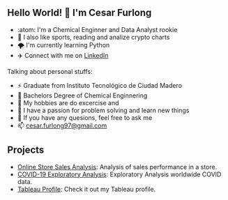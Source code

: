 ## Hello World! 👋 I'm Cesar Furlong

<!--
**CesarFurlong/CesarFurlong** is a ✨ _special_ ✨ repository because its `README.md` (this file) appears on your GitHub profile.

Here are some ideas to get you started:

- 🔭 I’m currently working on ...
- 🌱 I’m currently learning ...
- 👯 I’m looking to collaborate on ...
- 🤔 I’m looking for help with ...
- 💬 Ask me about ...
- 📫 How to reach me: ...
- 😄 Pronouns: ...
- ⚡ Fun fact: ...
-->
- :atom: I'm a Chemical Enginner and Data Analyst rookie
- 👊 I also like sports, reading and analize crypto charts
- 🌪️ I'm currently learning Python
- ✈️ Connect with me on [LinkedIn](https://www.linkedin.com/in/cesarfurlong/)

Talking about personal stuffs:
- ⚡ Graduate from Instituto Tecnológico de Ciudad Madero
- 🌱 Bachelors Degree of Chemical Enginnering
- 🔭 My hobbies are do excercise and 
- 🤯 I have a passion for problem solving and learn new things
- 💬 If you have any quesions, feel free to ask me
- 📫 cesar.furlong97@gmail.com 

## Projects
- [Online Store Sales Analysis](https://github.com/CesarFurlong/Online-Store-Sales-Analysis): Analysis of sales performance in a store. 
- [COVID-19 Exploratory Analysis](https://github.com/CesarFurlong/Portfolio-Projects/blob/main/COVID-19%20Project%20-%20Data%20Exploration%20in%20SQL.sql): Exploratory Analysis worldwide COVID data.
- [Tableau Profile](https://public.tableau.com/app/profile/cesarfurlong): Check it out my Tableau profile.

